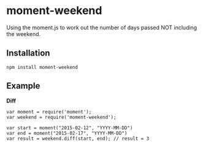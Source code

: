 moment-weekend
==============

Using the moment.js to work out the number of days passed NOT including the weekend.


Installation
------------

```
npm install moment-weekend
```

Example
-------

**Diff**

```
var moment = require('moment');
var weekend = require('moment-weekend');

var start = moment("2015-02-12", "YYYY-MM-DD")
var end = moment("2015-02-17", "YYYY-MM-DD")
var result = weekend.diff(start, end); // result = 3

```

